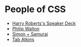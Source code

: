 # People of CSS

* [Harry Roberts's Speaker Deck](https://speakerdeck.com/csswizardry)
* [Philip Walton](https://philipwalton.com/)
* [Simon + Samurai](http://simurai.com/)
* [Tab Atkins](http://www.xanthir.com/)